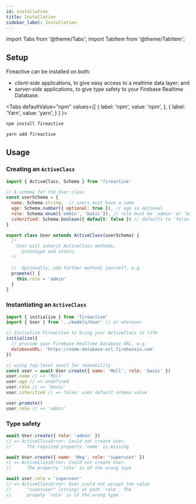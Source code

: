 ```yaml
---
id: installation
title: Installation
sidebar_label: Installation
---
```


import Tabs from '@theme/Tabs';
import TabItem from '@theme/TabItem';

## Setup

Fireactive can be installed on both:
- *client-side* applications, to give easy access to a realtime data layer; and
- *server-side* applications, to give type safety to your Firebase Realtime Database.

<Tabs
  defaultValue="npm"
  values={[
    { label: 'npm', value: 'npm', },
    { label: 'Yarn', value: 'yarn', }
  ]
}>
<TabItem value="npm">

```bash
npm install fireactive
```

</TabItem>
<TabItem value="yarn">

```bash
yarn add fireactive
```

</TabItem>
</Tabs>

## Usage
### Creating an `ActiveClass`
```js
import { ActiveClass, Schema } from 'fireactive'

// A schema for the User class
const userSchema = {
  name: Schema.string,  // users must have a name
  age: Schema.number({ optional: true }), // age is optional
  role: Schema.enum(['admin', 'basic']), // role must be 'admin' or 'basic'
  isVerified: Schema.boolean({ default: false }) // defaults to 'false'
}

export class User extends ActiveClass(userSchema) {
  /*
    User will inherit ActiveClass methods,
      prototype and static.
  */
    
  //  Optionally, add further methods yourself, e.g.
  promote() {
    this.role = 'admin'
  }
}
```

### Instantiating an `ActiveClass`
```js
import { initialize } from 'fireactive'
import { User } from '../models/User' // or wherever

// Initialize Fireactive to bring your ActiveClass to life
initialize({
  // provide your Firebase Realtime Database URL, e.g.
  databaseURL: 'https://some-database-url.firebaseio.com'
})

// using top-level await for readability
const user = await User.create({ name: 'Moll', role: 'basic' })
user.name // => 'Moll'
user.age // => undefined
user.role // => 'basic'
user.isVerified // => false: uses default schema value

user.promote()
user.role // => 'admin'
```

### Type safety
```js
await User.create({ role: 'admin' })
// => ActiveClassError: Could not create User.
//      The required property 'name' is missing

await User.create({ name: 'Meg', role: 'superuser' })
// => ActiveClassError: Could not create User.
//      The property 'role' is of the wrong type

await user.role = 'superuser'
// => ActiveClassError: User could not accept the value
//      "superuser" (string) at path 'role'. The
//      propety 'role' is of the wrong type
```
